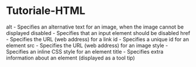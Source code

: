 # Tutoriale-HTML

alt	- Specifies an alternative text for an image, when the image cannot be displayed
disabled - Specifies that an input element should be disabled
href - Specifies the URL (web address) for a link
id - Specifies a unique id for an element
src - Specifies the URL (web address) for an image
style - Specifies an inline CSS style for an element
title - Specifies extra information about an element (displayed as a tool tip)